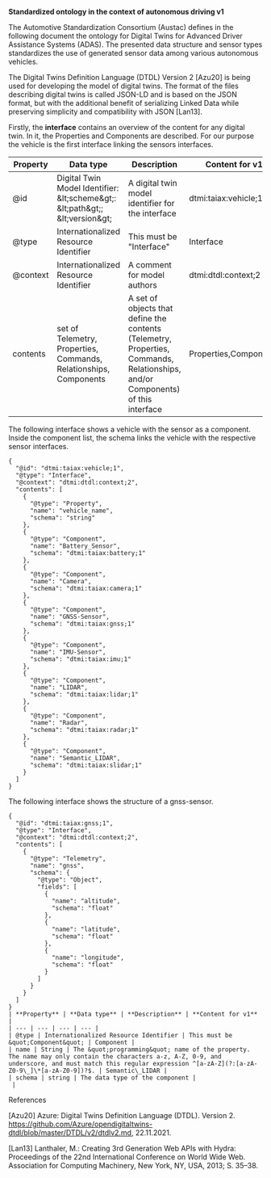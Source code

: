 **Standardized ontology in the context of autonomous driving v1**

The Automotive Standardization Consortium (Austac) defines in the following document the ontology for Digital Twins for Advanced Driver Assistance Systems (ADAS). The presented data structure and sensor types standardizes the use of generated sensor data among various autonomous vehicles.

The Digital Twins Definition Language (DTDL) Version 2 [Azu20] is being used for developing the model of digital twins. The format of the files describing digital twins is called JSON-LD and is based on the JSON format, but with the additional benefit of serializing Linked Data while preserving simplicity and compatibility with JSON [Lan13].

Firstly, the **interface** contains an overview of the content for any digital twin. In it, the Properties and Components are described. For our purpose the vehicle is the first interface linking the sensors interfaces.

| **Property** | **Data type** | **Description** | **Content for v1** |
| --- | --- | --- | --- |
| @id | Digital Twin Model Identifier: \&lt;scheme\&gt;: \&lt;path\&gt;; \&lt;version\&gt; | A digital twin model identifier for the interface | dtmi:taiax:vehicle;1 |
| @type | Internationalized Resource Identifier | This must be &quot;Interface&quot; | Interface |
| @context | Internationalized Resource Identifier | A comment for model authors | dtmi:dtdl:context;2 |
| contents | set of Telemetry, Properties, Commands, Relationships, Components | A set of objects that define the contents (Telemetry, Properties, Commands, Relationships, and/or Components) of this interface | Properties,Components |

The following interface shows a vehicle with the sensor as a component. Inside the component list, the schema links the vehicle with the respective sensor interfaces.
```
{
  "@id": "dtmi:taiax:vehicle;1",
  "@type": "Interface",
  "@context": "dtmi:dtdl:context;2",
  "contents": [
    {
      "@type": "Property",
      "name": "vehicle_name",
      "schema": "string"
    },
    {
      "@type": "Component",
      "name": "Battery_Sensor",
      "schema": "dtmi:taiax:battery;1"
    },
    {
      "@type": "Component",
      "name": "Camera",
      "schema": "dtmi:taiax:camera;1"
    },
    {
      "@type": "Component",
      "name": "GNSS-Sensor",
      "schema": "dtmi:taiax:gnss;1"
    },
    {
      "@type": "Component",
      "name": "IMU-Sensor",
      "schema": "dtmi:taiax:imu;1"
    },
    {
      "@type": "Component",
      "name": "LIDAR",
      "schema": "dtmi:taiax:lidar;1"
    },
    {
      "@type": "Component",
      "name": "Radar",
      "schema": "dtmi:taiax:radar;1"
    },
    {
      "@type": "Component",
      "name": "Semantic_LIDAR",
      "schema": "dtmi:taiax:slidar;1"
    }
  ]
}
```

The following interface shows the structure of a gnss-sensor.

```
{
  "@id": "dtmi:taiax:gnss;1",
  "@type": "Interface",
  "@context": "dtmi:dtdl:context;2",
  "contents": [
    {
      "@type": "Telemetry",
      "name": "gnss",
      "schema": {
        "@type": "Object",
        "fields": [
          {
            "name": "altitude",
            "schema": "float"
          },
          {
            "name": "latitude",
            "schema": "float"
          },
          {
            "name": "longitude",
            "schema": "float"
          }
        ]
      }
    }
  ]
}
| **Property** | **Data type** | **Description** | **Content for v1** |
| --- | --- | --- | --- |
| @type | Internationalized Resource Identifier | This must be &quot;Component&quot; | Component |
| name | String | The &quot;programming&quot; name of the property. The name may only contain the characters a-z, A-Z, 0-9, and underscore, and must match this regular expression ^[a-zA-Z](?:[a-zA-Z0-9\_]\*[a-zA-Z0-9])?$. | Semantic\_LIDAR |
| schema | string | The data type of the component |
 |
```

References

[Azu20] Azure: Digital Twins Definition Language (DTDL). Version 2. https://github.com/Azure/opendigitaltwins-dtdl/blob/master/DTDL/v2/dtdlv2.md, 22.11.2021.

[Lan13] Lanthaler, M.: Creating 3rd Generation Web APIs with Hydra: Proceedings of the 22nd International Conference on World Wide Web. Association for Computing Machinery, New York, NY, USA, 2013; S. 35–38.